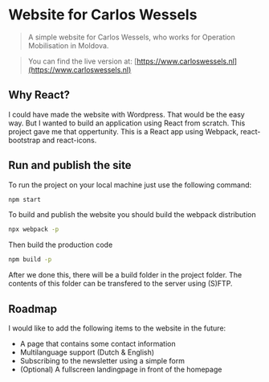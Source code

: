 # Website for Carlos Wessels
> A simple website for Carlos Wessels, who works for Operation Mobilisation in Moldova.

> You can find the live version at: [https://www.carloswessels.nl](https://www.carloswessels.nl)

## Why React?

I could have made the website with Wordpress. That would be the easy way.
But I wanted to build an application using React from scratch. This project gave me that oppertunity. 
This is a React app using Webpack, react-bootstrap and react-icons.

## Run and publish the site
To run the project on your local machine just use the following command:
```bash
npm start
```
To build and publish the website you should build the webpack distribution
```bash
npx webpack -p
```
Then build the production code
```bash
npm build -p
```
After we done this, there will be a build folder in the project folder.
The contents of this folder can be transfered to the server using (S)FTP.

## Roadmap
I would like to add the following items to the website in the future:

- A page that contains some contact information
- Multilanguage support (Dutch & English)
- Subscribing to the newsletter using a simple form
- (Optional) A fullscreen landingpage in front of the homepage
